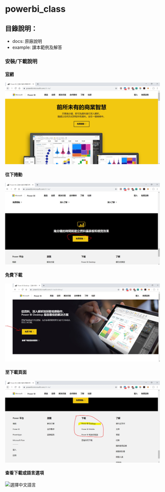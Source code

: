 # powerbi_class
## 目錄說明：
* docs: 原廠說明
* example: 課本範例及解答

### 安裝/下載說明
#### [官網](https://powerbi.microsoft.com/zh-tw/desktop/)
![官網](images/official.JPG)
#### 往下捲動
![由此開始](images/start.JPG)
#### 免費下載
![選擇免費下載](images/download1.JPG)
#### 至下載頁面
![下載按鈕](images/download.JPG)
#### 查看下載或語言選項
![選擇中文語言](images/check.JPG)
